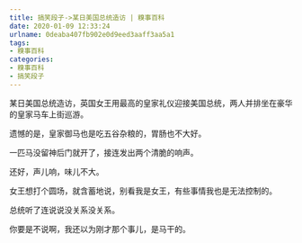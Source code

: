 ```yaml
---
title: 搞笑段子->某日美国总统造访 | 糗事百科
date: 2020-01-09 12:33:24
urlname: 0deaba407fb902e0d9eed3aaff3aa5a1
tags: 
- 糗事百科
categories:
- 糗事百科
- 搞笑段子
---
```

某日美国总统造访，英国女王用最高的皇家礼仪迎接美国总统，两人并排坐在豪华的皇家马车上街巡游。

遗憾的是，皇家御马也是吃五谷杂粮的，胃肠也不大好。

一匹马没留神后门就开了，接连发出两个清脆的响声。

还好，声儿响，味儿不大。

女王想打个圆场，就含蓄地说，别看我是女王，有些事情我也是无法控制的。

总统听了连说说没关系没关系。

你要是不说啊，我还以为刚才那个事儿，是马干的。


